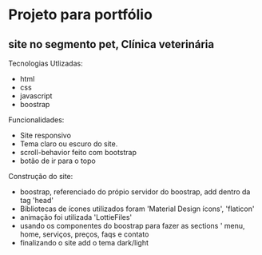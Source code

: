 # Projeto para portfólio

## site no segmento pet, Clínica veterinária

Tecnologias Utlizadas:

* html
* css
* javascript
* boostrap

Funcionalidades:

* Site responsivo
* Tema claro ou escuro do site.
* scroll-behavior feito com bootstrap
* botão de ir para o topo

Construção do site:

* boostrap, referenciado do própio servidor do boostrap, add dentro da tag 'head'
* Bibliotecas de ícones utilizados foram 'Material Design ícons', 'flaticon'
* animação foi utilizada 'LottieFiles'
* usando os componentes do boostrap para fazer as sections ' menu, home, serviços, preços, faqs e contato
* finalizando o site add o tema dark/light

